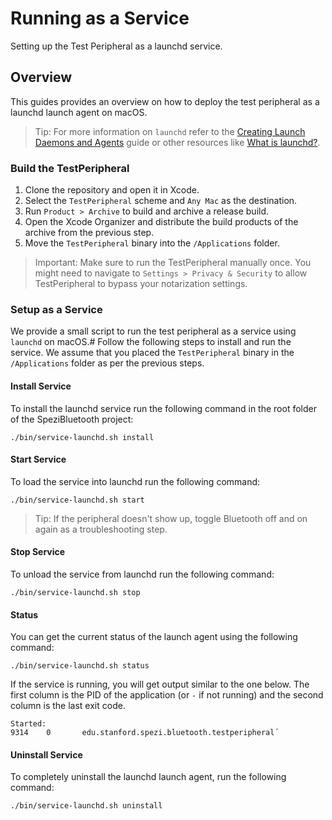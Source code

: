 # Running as a Service

Setting up the Test Peripheral as a launchd service.

<!--
#
# This source file is part of the Stanford Spezi open source project
#
# SPDX-FileCopyrightText: 2024 Stanford University and the project authors (see CONTRIBUTORS.md)
#
# SPDX-License-Identifier: MIT
#
-->

## Overview

This guides provides an overview on how to deploy the test peripheral as a launchd launch agent on macOS.

> Tip: For more information on `launchd` refer to the [Creating Launch Daemons and Agents](https://developer.apple.com/library/archive/documentation/MacOSX/Conceptual/BPSystemStartup/Chapters/CreatingLaunchdJobs.html)
    guide or other resources like [What is launchd?](https://launchd.info).

### Build the TestPeripheral

1. Clone the repository and open it in Xcode.
2. Select the `TestPeripheral` scheme and `Any Mac` as the destination.
3. Run `Product > Archive` to build and archive a release build.
4. Open the Xcode Organizer and distribute the build products of the archive from the previous step.
5. Move the `TestPeripheral` binary into the `/Applications` folder. 


> Important: Make sure to run the TestPeripheral manually once.
    You might need to navigate to `Settings > Privacy & Security` to allow TestPeripheral to bypass your notarization settings.

### Setup as a Service

We provide a small script to run the test peripheral as a service using `launchd` on macOS.#
Follow the following steps to install and run the service.
We assume that you placed the `TestPeripheral` binary in the `/Applications` folder as per the previous steps.

#### Install Service

To install the launchd service run the following command in the root folder of the SpeziBluetooth project:

```
./bin/service-launchd.sh install
```

#### Start Service

To load the service into launchd run the following command:

```
./bin/service-launchd.sh start
```

>Tip: If the peripheral doesn't show up, toggle Bluetooth off and on again as a troubleshooting step.

#### Stop Service

To unload the service from launchd run the following command:

```
./bin/service-launchd.sh stop
```

#### Status

You can get the current status of the launch agent using the following command:
```
./bin/service-launchd.sh status
```

If the service is running, you will get output similar to the one below.
The first column is the PID of the application (or `-` if not running) and the second column is the last exit code.

```
Started:
9314    0       edu.stanford.spezi.bluetooth.testperipheral´
```

#### Uninstall Service

To completely uninstall the launchd launch agent, run the following command:

```
./bin/service-launchd.sh uninstall
```
